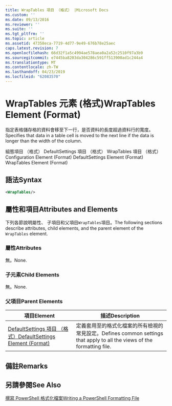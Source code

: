 ```yaml
---
title: WrapTables 項目 （格式） |Microsoft Docs
ms.custom: ''
ms.date: 09/13/2016
ms.reviewer: ''
ms.suite: ''
ms.tgt_pltfrm: ''
ms.topic: article
ms.assetid: 47358eca-7719-4d77-9e49-676b78e25aec
caps.latest.revision: 7
ms.openlocfilehash: 66d32f1a5c4994ae578aea0a2a52c2510f97a3b9
ms.sourcegitcommit: e7445ba8203da304286c591ff513900ad1c244a4
ms.translationtype: MT
ms.contentlocale: zh-TW
ms.lasthandoff: 04/23/2019
ms.locfileid: "62083570"
---
```

# <a name="wraptables-element-format"></a><span data-ttu-id="dc4e5-102">WrapTables 元素 (格式)</span><span class="sxs-lookup"><span data-stu-id="dc4e5-102">WrapTables Element (Format)</span></span>

<span data-ttu-id="dc4e5-103">指定表格儲存格的資料會移至下一行，是否資料的長度超過資料行的寬度。</span><span class="sxs-lookup"><span data-stu-id="dc4e5-103">Specifies that data in a table cell is moved to the next line if the data is longer than the width of the column.</span></span>

<span data-ttu-id="dc4e5-104">組態項目 （格式） DefaultSettings 項目 （格式） WrapTables 項目 （格式）</span><span class="sxs-lookup"><span data-stu-id="dc4e5-104">Configuration Element (Format) DefaultSettings Element (Format) WrapTables Element (Format)</span></span>

## <a name="syntax"></a><span data-ttu-id="dc4e5-105">語法</span><span class="sxs-lookup"><span data-stu-id="dc4e5-105">Syntax</span></span>

```xml
<WrapTables/>
```

## <a name="attributes-and-elements"></a><span data-ttu-id="dc4e5-106">屬性和項目</span><span class="sxs-lookup"><span data-stu-id="dc4e5-106">Attributes and Elements</span></span>

<span data-ttu-id="dc4e5-107">下列各節說明屬性、 子項目和父項目`WrapTables`項目。</span><span class="sxs-lookup"><span data-stu-id="dc4e5-107">The following sections describe attributes, child elements, and the parent element of the `WrapTables` element.</span></span>

### <a name="attributes"></a><span data-ttu-id="dc4e5-108">屬性</span><span class="sxs-lookup"><span data-stu-id="dc4e5-108">Attributes</span></span>

<span data-ttu-id="dc4e5-109">無。</span><span class="sxs-lookup"><span data-stu-id="dc4e5-109">None.</span></span>

### <a name="child-elements"></a><span data-ttu-id="dc4e5-110">子元素</span><span class="sxs-lookup"><span data-stu-id="dc4e5-110">Child Elements</span></span>

<span data-ttu-id="dc4e5-111">無。</span><span class="sxs-lookup"><span data-stu-id="dc4e5-111">None.</span></span>

### <a name="parent-elements"></a><span data-ttu-id="dc4e5-112">父項目</span><span class="sxs-lookup"><span data-stu-id="dc4e5-112">Parent Elements</span></span>

|<span data-ttu-id="dc4e5-113">項目</span><span class="sxs-lookup"><span data-stu-id="dc4e5-113">Element</span></span>|<span data-ttu-id="dc4e5-114">描述</span><span class="sxs-lookup"><span data-stu-id="dc4e5-114">Description</span></span>|
|-------------|-----------------|
|[<span data-ttu-id="dc4e5-115">DefaultSettings 項目 （格式）</span><span class="sxs-lookup"><span data-stu-id="dc4e5-115">DefaultSettings Element (Format)</span></span>](./defaultsettings-element-format.md)|<span data-ttu-id="dc4e5-116">定義套用至的格式化檔案的所有檢視的常見設定。</span><span class="sxs-lookup"><span data-stu-id="dc4e5-116">Defines common settings that apply to all the views of the formatting file.</span></span>|

## <a name="remarks"></a><span data-ttu-id="dc4e5-117">備註</span><span class="sxs-lookup"><span data-stu-id="dc4e5-117">Remarks</span></span>

## <a name="see-also"></a><span data-ttu-id="dc4e5-118">另請參閱</span><span class="sxs-lookup"><span data-stu-id="dc4e5-118">See Also</span></span>

[<span data-ttu-id="dc4e5-119">撰寫 PowerShell 格式化檔案</span><span class="sxs-lookup"><span data-stu-id="dc4e5-119">Writing a PowerShell Formatting File</span></span>](./writing-a-powershell-formatting-file.md)

